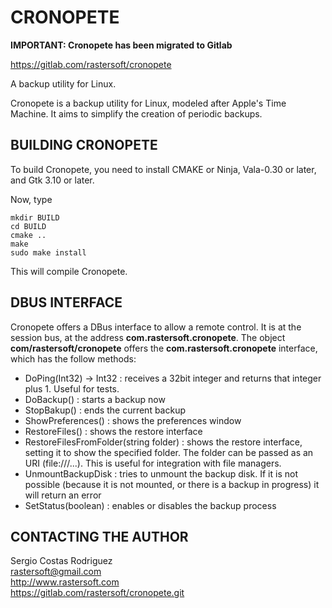 # CRONOPETE

**IMPORTANT: Cronopete has been migrated to Gitlab**

https://gitlab.com/rastersoft/cronopete



A backup utility for Linux.

Cronopete is a backup utility for Linux, modeled after Apple's Time Machine. It aims to simplify the creation of periodic backups.

## BUILDING CRONOPETE

To build Cronopete, you need to install CMAKE or Ninja, Vala-0.30 or later, and Gtk 3.10 or later.

Now, type

    mkdir BUILD
    cd BUILD
    cmake ..
    make
    sudo make install

This will compile Cronopete.

## DBUS INTERFACE

Cronopete offers a DBus interface to allow a remote control. It is at the session bus, at the address **com.rastersoft.cronopete**. The object **com/rastersoft/cronopete** offers the **com.rastersoft.cronopete** interface, which has the follow methods:

* DoPing(Int32) -> Int32 : receives a 32bit integer and returns that integer plus 1. Useful for tests.
* DoBackup() : starts a backup now
* StopBakup() : ends the current backup
* ShowPreferences() : shows the preferences window
* RestoreFiles() : shows the restore interface
* RestoreFilesFromFolder(string folder) : shows the restore interface, setting it to show the specified folder. The folder can be passed as an URI (file:///...). This is useful for integration with file managers.
* UnmountBackupDisk : tries to unmount the backup disk. If it is not possible (because it is not mounted, or there is a backup in progress) it will return an error
* SetStatus(boolean) : enables or disables the backup process

## CONTACTING THE AUTHOR

Sergio Costas Rodriguez  
rastersoft@gmail.com  
http://www.rastersoft.com  
https://gitlab.com/rastersoft/cronopete.git  
